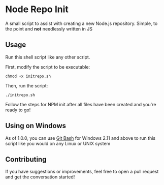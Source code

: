 # Node Repo Init

A small script to assist with creating a new Node.js
repository. Simple, to the point and **not** needlessly written in JS


## Usage

Run this shell script like any other script.

First, modify the script to be executable: 

```shell
chmod +x initrepo.sh
```

Then, run the script:

```
./initrepo.sh
```

Follow the steps for NPM init after all files have been created and you're ready
to go!

## Using on Windows

As of 1.0.0, you can use [Git Bash](https://git-scm.com/downloads) for Windows 2.11 and above to run this script like you would on any Linux or UNIX system

## Contributing

If you have suggestions or improvements, feel free to open a pull request and
get the conversation started!



